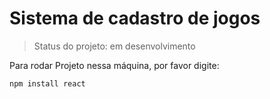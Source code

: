 <h1>Sistema de cadastro de jogos</h1>

>Status do projeto: em desenvolvimento

Para rodar Projeto nessa máquina, por favor digite:

```
npm install react
```
